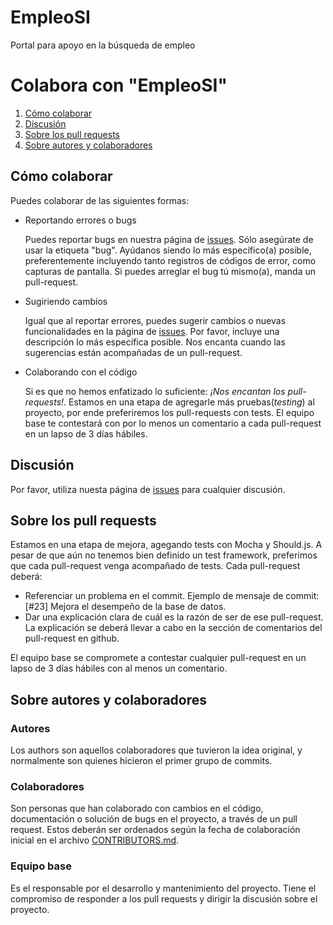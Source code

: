 # EmpleoSI
Portal para apoyo en la búsqueda de empleo




# Colabora con "EmpleoSI"

1. [Cómo colaborar](#cómo-colaborar)
2. [Discusión](#discusión)
3. [Sobre los pull requests](#sobre-pull-requests)
4. [Sobre autores y colaboradores](#sobre-autores-y-colaboradores)



## Cómo colaborar
Puedes colaborar de las siguientes formas:
- Reportando errores o bugs

  Puedes reportar bugs en nuestra página de [issues](https://github.com/vazeri/EmpleoSI/issues). Sólo asegúrate de usar la etiqueta "bug". Ayúdanos siendo lo más específico(a) posible, preferentemente incluyendo tanto registros de códigos de error, como capturas de pantalla. Si puedes arreglar el bug tú mismo(a), manda un pull-request.

- Sugiriendo cambios

  Igual que al reportar errores, puedes sugerir cambios o nuevas funcionalidades en la página de [issues](https://github.com/vazeri/EmpleoSI/issues). Por favor, incluye una descripción lo más específica posible. Nos encanta cuando las sugerencias están acompañadas de un pull-request.

- Colaborando con el código

  Si es que no hemos enfatizado lo suficiente: *¡Nos encantan los pull-requests!*. Estamos en una etapa de agregarle más pruebas(*testing*) al proyecto, por ende preferiremos los pull-requests con tests. El equipo base te contestará con por lo menos un comentario a cada pull-request en un lapso de 3 días hábiles.

## Discusión
Por favor, utiliza nuesta página de [issues](https://github.com/vazeri/EmpleoSI/issues) para cualquier discusión.

## Sobre los pull requests
  Estamos en una etapa de mejora, agegando tests con Mocha y Should.js. A pesar de que aún no tenemos bien definido un test framework, preferimos que cada pull-request venga acompañado de tests. Cada pull-request deberá:
  - Referenciar un problema en el commit. Ejemplo de mensaje de commit: [#23] Mejora el desempeño de la base de datos.
  - Dar una explicación clara de cuál es la razón de ser de ese pull-request. La explicación se deberá llevar a cabo en la sección de comentarios del pull-request en github.

  El equipo base se compromete a contestar cualquier pull-request en un lapso de 3 días hábiles con al menos un comentario.

## Sobre autores y colaboradores

### Autores
Los authors son aquellos colaboradores que tuvieron la idea original, y normalmente son quienes hicieron el primer grupo de commits.

### Colaboradores
Son personas que han colaborado con cambios en el código, documentación o solución de bugs en el proyecto, a través de un pull request. Estos deberán ser ordenados según la fecha de colaboración inicial en el archivo [CONTRIBUTORS.md](/CONTRIBUTORS.md).

### Equipo base
Es el responsable por el desarrollo y mantenimiento del proyecto. Tiene el compromiso de responder a los pull requests y dirigir la discusión sobre el proyecto.
